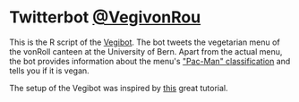 # Twitterbot [@VegivonRou](https://twitter.com/VegivonRou)

This is the R script of the [Vegibot](https://twitter.com/VegivonRou). The bot tweets the vegetarian menu of the vonRoll canteen at the University of Bern. Apart from the actual menu, the bot provides information about the menu's ["Pac-Man" classification](http://bewusstgeniessen.zfv.ch/e/home.asp) and tells you if it is vegan.

The setup of the Vegibot was inspired by [this](http://www.r-datacollection.com/blog/Programming-a-Twitter-bot/) great tutorial.
